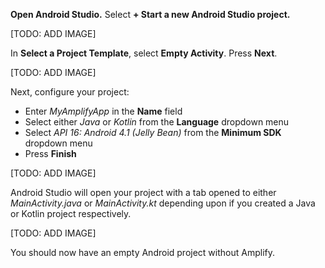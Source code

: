 **Open Android Studio.**  Select **+ Start a new Android Studio project.**

[TODO: ADD IMAGE]

In **Select a Project Template**, select **Empty Activity**. Press **Next**.

[TODO: ADD IMAGE]

Next, configure your project:

 - Enter *MyAmplifyApp* in the **Name** field
 - Select either *Java* or *Kotlin* from the **Language** dropdown menu
 - Select *API 16: Android 4.1 (Jelly Bean)* from the **Minimum SDK** dropdown menu
 - Press **Finish**

[TODO: ADD IMAGE]

Android Studio will open your project with a tab opened to either *MainActivity.java* or *MainActivity.kt* depending upon if you created a Java or Kotlin project respectively.

[TODO: ADD IMAGE]

You should now have an empty Android project without Amplify.